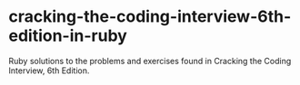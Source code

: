 # cracking-the-coding-interview-6th-edition-in-ruby
Ruby solutions to the problems and exercises found in Cracking the Coding Interview, 6th Edition.
